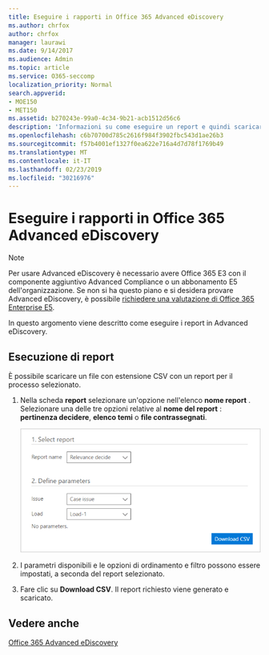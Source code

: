 ```yaml
---
title: Eseguire i rapporti in Office 365 Advanced eDiscovery
ms.author: chrfox
author: chrfox
manager: laurawi
ms.date: 9/14/2017
ms.audience: Admin
ms.topic: article
ms.service: O365-seccomp
localization_priority: Normal
search.appverid:
- MOE150
- MET150
ms.assetid: b270243e-99a0-4c34-9b21-acb1512d56c6
description: 'Informazioni su come eseguire un report e quindi scaricare il relativo file. csv in Office 365 Advanced eDiscovery.  '
ms.openlocfilehash: c6b70700d785c2616f984f3902fbc543d1ae26b3
ms.sourcegitcommit: f57b4001ef1327f0ea622e716a4d7d78f1769b49
ms.translationtype: MT
ms.contentlocale: it-IT
ms.lasthandoff: 02/23/2019
ms.locfileid: "30216976"
---
```

# <a name="run-reports-in-office-365-advanced-ediscovery"></a>Eseguire i rapporti in Office 365 Advanced eDiscovery

> [!NOTE]
> Per usare Advanced eDiscovery è necessario avere Office 365 E3 con il componente aggiuntivo Advanced Compliance o un abbonamento E5 dell'organizzazione. Se non si ha questo piano e si desidera provare Advanced eDiscovery, è possibile [richiedere una valutazione di Office 365 Enterprise E5](https://go.microsoft.com/fwlink/p/?LinkID=698279). 
  
In questo argomento viene descritto come eseguire i report in Advanced eDiscovery.
  
## <a name="running-reports"></a>Esecuzione di report

È possibile scaricare un file con estensione CSV con un report per il processo selezionato.
  
1. Nella scheda **report** selezionare un'opzione nell'elenco **nome report** . Selezionare una delle tre opzioni relative al **nome del report** : **pertinenza decidere**, **elenco temi** o **file contrassegnati**.
    
    ![Report di analisi di eDiscovery](media/f16aee7a-508f-4acc-99bc-a2c8dec01312.png)
  
2. I parametri disponibili e le opzioni di ordinamento e filtro possono essere impostati, a seconda del report selezionato. 
    
3. Fare clic su **Download CSV**. Il report richiesto viene generato e scaricato.
    
## <a name="see-also"></a>Vedere anche

[Office 365 Advanced eDiscovery](office-365-advanced-ediscovery.md)


